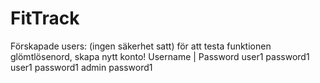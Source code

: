 # FitTrack
Förskapade users: (ingen säkerhet satt)
för att testa funktionen glömtlösenord, skapa nytt konto!
Username | Password
user1    password1
user1    password1
admin    password1
